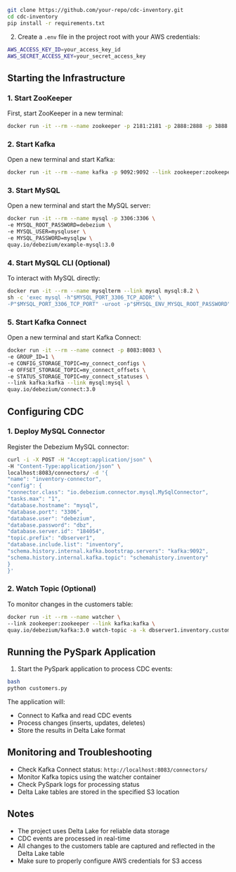 
```bash
git clone https://github.com/your-repo/cdc-inventory.git
cd cdc-inventory
pip install -r requirements.txt
```

2. Create a `.env` file in the project root with your AWS credentials:
```bash
AWS_ACCESS_KEY_ID=your_access_key_id
AWS_SECRET_ACCESS_KEY=your_secret_access_key
```
## Starting the Infrastructure

### 1. Start ZooKeeper
First, start ZooKeeper in a new terminal:
```bash
docker run -it --rm --name zookeeper -p 2181:2181 -p 2888:2888 -p 3888:3888 quay.io/debezium/zookeeper:3.0
```
### 2. Start Kafka
Open a new terminal and start Kafka:
```bash
docker run -it --rm --name kafka -p 9092:9092 --link zookeeper:zookeeper quay.io/debezium/kafka:3.0
```
### 3. Start MySQL
Open a new terminal and start the MySQL server:
```bash
docker run -it --rm --name mysql -p 3306:3306 \
-e MYSQL_ROOT_PASSWORD=debezium \
-e MYSQL_USER=mysqluser \
-e MYSQL_PASSWORD=mysqlpw \
quay.io/debezium/example-mysql:3.0
```
### 4. Start MySQL CLI (Optional)
To interact with MySQL directly:
```bash
docker run -it --rm --name mysqlterm --link mysql mysql:8.2 \
sh -c 'exec mysql -h"$MYSQL_PORT_3306_TCP_ADDR" \
-P"$MYSQL_PORT_3306_TCP_PORT" -uroot -p"$MYSQL_ENV_MYSQL_ROOT_PASSWORD"'
```
### 5. Start Kafka Connect
Open a new terminal and start Kafka Connect:
```bash
docker run -it --rm --name connect -p 8083:8083 \
-e GROUP_ID=1 \
-e CONFIG_STORAGE_TOPIC=my_connect_configs \
-e OFFSET_STORAGE_TOPIC=my_connect_offsets \
-e STATUS_STORAGE_TOPIC=my_connect_statuses \
--link kafka:kafka --link mysql:mysql \
quay.io/debezium/connect:3.0
```
## Configuring CDC

### 1. Deploy MySQL Connector
Register the Debezium MySQL connector:
```bash
curl -i -X POST -H "Accept:application/json" \
-H "Content-Type:application/json" \
localhost:8083/connectors/ -d '{
"name": "inventory-connector",
"config": {
"connector.class": "io.debezium.connector.mysql.MySqlConnector",
"tasks.max": "1",
"database.hostname": "mysql",
"database.port": "3306",
"database.user": "debezium",
"database.password": "dbz",
"database.server.id": "184054",
"topic.prefix": "dbserver1",
"database.include.list": "inventory",
"schema.history.internal.kafka.bootstrap.servers": "kafka:9092",
"schema.history.internal.kafka.topic": "schemahistory.inventory"
}
}'
```
### 2. Watch Topic (Optional)
To monitor changes in the customers table:
```bash
docker run -it --rm --name watcher \
--link zookeeper:zookeeper --link kafka:kafka \
quay.io/debezium/kafka:3.0 watch-topic -a -k dbserver1.inventory.customers
```
## Running the PySpark Application

1. Start the PySpark application to process CDC events:
```bash
bash
python customers.py
```
The application will:
- Connect to Kafka and read CDC events
- Process changes (inserts, updates, deletes)
- Store the results in Delta Lake format

## Monitoring and Troubleshooting

- Check Kafka Connect status: `http://localhost:8083/connectors/`
- Monitor Kafka topics using the watcher container
- Check PySpark logs for processing status
- Delta Lake tables are stored in the specified S3 location

## Notes

- The project uses Delta Lake for reliable data storage
- CDC events are processed in real-time
- All changes to the customers table are captured and reflected in the Delta Lake table
- Make sure to properly configure AWS credentials for S3 access

